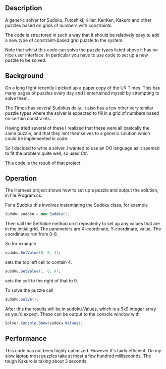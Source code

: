 ## Description

A generic solver for Sudoku, Futoshiki, Killer, KenKen, Kakuro and other puzzles based on grids of numbers with constraints.

The code is structured in such a way that it should be relatively easy to add a new type of constraint-based grid puzzle to the system.

Note that whilst this code can solve the puzzle types listed above it has no nice user interface.  In particular you have to use code to set up a new puzzle to be solved.

## Background

On a long flight recently I picked up a paper copy of the UK Times.  This has many pages of puzzles every day and I entertained myself by attempting to solve them.

The Times has several Sudokus daily.  It also has a few other very similar puzzle types where the solver is expected to fill in a grid of numbers based on certain constraints.

Having tried several of these I realized that these were all basically the same puzzle, and that they lent themselves to a generic solution which could be implemented in code.

So I decided to write a solver.  I wanted to use an OO language as it seemed to fit the problem quite well, so used C#.

This code is the result of that project.

## Operation

The Harness project shows how to set up a puzzle and output the solution, in file Program.cs.

For a Sudoku this involves instantiating the Sudoku class, for example 
``` csharp
Sudoku sudoku = new Sudoku();
```

Then call the SetValue method on it repeatedly to set up any values that are in the initial grid.  The parameters are X-coordinate, Y-coordinate, value.  The coordinates run from 0-8.

So for example 

``` csharp
sudoku.SetValue(0, 0, 4); 
```
sets the top left cell to contain 4. 
 
``` csharp
sudoku.SetValue(1, 0, 9);
```
sets the cell to the right of that to 9.

To solve the puzzle call
``` csharp
sudoku.Solve();
```
After this the results will be in sudoku.Values, which is a 9x9 integer array as you'd expect.  These can be output to the console window with 
``` csharp
Solver.Console.Show(sudoku.Values);
```

## Performance

This code has not been highly optimized.  However it's fairly efficient.  On my slow laptop most puzzles take at most a few hundred milliseconds.  The tough Kakuro is taking about 3 seconds.